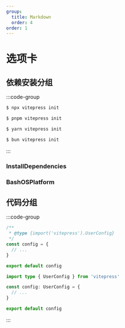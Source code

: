 ```yaml
---
group: 
  title: Markdown
  order: 4
order: 1
---
```


# 选项卡

## 依赖安装分组

:::code-group

```sh [npm]
$ npx vitepress init
```

```sh [pnpm]
$ pnpm vitepress init
```

```sh [yarn]
$ yarn vitepress init
```

```sh [bun]
$ bun vitepress init
```

:::

### InstallDependencies

<InstallDependencies 
  npm='$ npm install dumi-theme-antd ' 
  pnpm='$ pnpm install dumi-theme-antd ' 
  yarn='$ yarn add dumi-theme-antd' 
/>

### BashOSPlatform

<BashOSPlatform 
  windows='winget install Docker.DockerDesktop' 
  macos='$ brew install --cask docker' 
  linux='$ sudo apt-get install docker-ce docker-ce-cli containerd.io'
  ios='$ swift package init --name MyCLI --type executable' 
  android='$ apksigner verify --print-certs path/to/your/app.apk'
/>

## 代码分组

:::code-group

```js [config.js]
/**
 * @type {import('vitepress').UserConfig}
 */
const config = {
  // ...
}

export default config
```

```ts [config.ts]
import type { UserConfig } from 'vitepress'

const config: UserConfig = {
  // ...
}

export default config
```

:::
